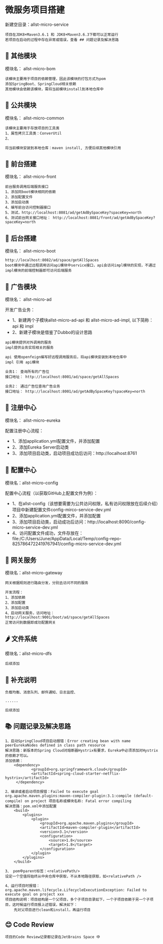 # 微服务项目搭建
新建空目录：allst-micro-service

```text
项目在JDK8+Maven3.6.1 和 JDK8+Maven3.6.3下都可以正常运行
若项目在启动的过程中存在异常或错误，查看 ## 问题记录及解决思路
```

## 🍌 其他模块
模块名： allst-micro-bom
```text
该模块主要用于项目的依赖管理，因此该模块的打包方式为pom
添加SpringBoot、SpringCloud相关依赖
其他模块会依赖该模块，需将当前模块install到本地仓库中
```
## 🍓 公共模块
模块名： allst-micro-common
```text
该模块主要用于存放项目的工具类
1、属性拷贝工具类：ConverUtil
2、

将当前模块安装到本地仓库：maven install, 方便后续其他模块引用
```

## 🍎 前台搭建
模块名： allst-micro-front

```text
前台服务调用后端服务接口
1、添加同boot模块相同的依赖
2、添加配置文件
3、添加启动类
4、编写前台访问控制器接口
5、测试，http://localhost:8081/ad/getAdBySpaceKey?spaceKey=north
6、测试前台网关接口地址： http://localhost:8081/front/ad/getAdBySpaceKey?spaceKey=north
```

## 🍋 后台搭建
模块名： allst-micro-boot

```text
http://localhost:8082/ad/space/getAllSpaces
boot模块中通过远程调用访问api模块中service接口，api会访问impl模块的实现，不通过impl模块的前端控制器即可访问后端服务
```

## 🥥 广告模块
模块名： allst-micro-ad

开发广告业务：
+ 1、新建两个子模块allst-micro-ad-api 和 allst-micro-ad-impl, 以下简称： api 和 impl
+ 2、新建子模块是借鉴了Dubbo的设计思路

```text
api模块提供对外调用的服务
impl提供业务实现相关的服务

api 使用openfeign编写好远程调用服务后，将api模块安装到本地仓库中
impl 引用 api模块

业务1： 查询所有的广告位
接口地址： http://localhost:8001/ad/space/getAllSpaces

业务2： 通过广告位查询广告业务
接口地址： http://localhost:8001/ad/getAdBySpaceKey?spaceKey=north
```

## 🍑 注册中心
模块名： allst-micro-eureka

配置注册中心流程：
+ 1、添加application.yml配置文件，并添加配置
+ 2、添加Eureka Server启动类
+ 3、添加项目启动类，启动项目成功后访问：http://localhost:8761


## 🍉 配置中心
模块名：allst-micro-config

配置中心流程（以获取GitHub上配置文件为例）：
- 1、在allst-config（该想要需要为公共访问权限，私有访问权限放在后续介绍）项目中新建配置文件config-mirco-service-dev.yml
- 2、添加application.yml配置文件，并添加配置
- 3、添加项目启动类，启动成功后访问：http://localhost:8090/config-micro-service-dev.yml
- 4、访问配置文件成功，文件存放在：file:/C:/Users/June/AppData/Local/Temp/config-repo-8257864722419767941/config-micro-service-dev.yml

## 🍒 网关服务
模块名：allst-micro-gateway
```text
网关根据规则进行路由分发，分别去访问不同的服务

开发流程：
1、添加依赖
2、添加配置
3、添加启动类
4、启动网关服务，访问地址： http://localhost:9001/boot/ad/space/getAllSpaces
正常访问到数据即成功配置网关
```
## 🌶 文件系统
模块名：allst-micro-dfs
```text
后续添加
```

## 🍌 补充说明
```text
负载均衡、消息队列、邮件通知、日志监控、

......

后续添加
```

## 📚 问题记录及解决思路
```text
1、启动SpringCloud项目启动报错：Error creating bean with name peerEurekaNodes defined in class path resource
解决思路：新版本的Spring Cloud对熔断器Hystrix有要求，Eureka中必须添加对Hystrix的依赖才可以。
添加依赖：
    <dependency>
            <groupId>org.springframework.cloud</groupId>
            <artifactId>spring-cloud-starter-netflix-hystrix</artifactId>
     </dependency>

2、编译或者启动项目报错：Failed to execute goal org.apache.maven.plugins:maven-compiler-plugin:3.1:compile (default-compile) on project 项目名称或模块名称: Fatal error compiling
解决思路：pom.xml中添加配置
    <build>
        <plugins>
            <plugin>
                <groupId>org.apache.maven.plugins</groupId>
                <artifactId>maven-compiler-plugin</artifactId>
                <version>3.1</version>
                <configuration>
                    <source>1.8</source>
                    <target>1.8</target>
                </configuration>
            </plugin>
        </plugins>
    </build>

3、 pom中parent标签：<relativePath/>
设定一个空值将始终从中央仓库中获取，不从本地路径获取，如<relativePath />  

4、运行项目时报错：org.apache.maven.lifecycle.LifecycleExecutionException: Failed to execute goal on project xxx
项目结构说明：项目结构是一个父项目，多个子项目目录如下，一个子项目依赖于另一个子项目，这时候运行项目报上述错误，解决如下：
    先对父项目进行clean和install，再运行项目
```

## 😊 Code Review
```text
项目的Code Review记录都记录在JetBrains Space 中
```